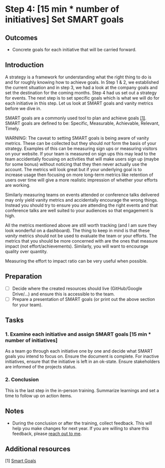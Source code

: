 # Step 4: [15 min * number of initiatives] Set SMART goals

## Outcomes

- Concrete goals for each initiative that will be carried forward.

## Introduction

A strategy is a framework for understanding what the right thing to do is and for roughly knowing how to achieve goals. In Step 1 & 2, we established the current situation and in step 3, we had a look at the company goals and set the destination for the coming months. Step 4 had us set out a strategy for events. The next step is to set specific goals which is what we will do for each initiative in this step. Let us look at SMART goals and vanity metrics before we dive in.

SMART goals are a commonly used tool to plan and achieve goals [[1]](ttps://www.mindtools.com/pages/article/smart-goals.htm). SMART goals are defined to be: Specific, Measurable, Achievable, Relevant, Timely.

WARNING: The caveat to setting SMART goals is being aware of vanity metrics. These can be collected but they should _not_ form the basis of your strategy. Examples of this can be measuring sign ups or measuring visitors on your website. If your team is measured on sign ups this may lead to the team accidentally focusing on activities that will make users sign up (maybe for some bonus) without noticing that they then never actually use the account. The metrics will look great but if your underlying goal is to increase usage then focusing on more long-term metrics like retention of users over time will give a more realistic impression of whether your efforts are working.

Similarly measuring teams on events attended or conference talks delivered may only yield vanity metrics and accidentally encourage the wrong things. Instead you should try to ensure you are attending the right events and that conference talks are well suited to your audiences so that engagement is high.

All the metrics mentioned above are still worth tracking (and I am sure they look wonderful on a dashboard). The thing to keep in mind is that these _vanity_ metrics should not be used to evaluate the team or your efforts. The metrics that you should be more concerned with are the ones that measure impact (not effort/achievements). Similarly, you will want to encourage quality over quantity.

Measuring the effort to impact ratio can be very useful when possible.

## Preparation

- [ ] Decide where the created resources should live (GitHub/Google Drive/...) and ensure this is accessible to the team.
- [ ] Prepare a presentation of SMART goals (or print out the above section for your team).

## Tasks

### 1. Examine each initiative and assign SMART goals [15 min * number of initiatives]

As a team go through each initiative one by one and decide what SMART goals you intend to focus on. Ensure the document is complete. For inactive initiatives, ensure that the initiative is left in an ok-state. Ensure stakeholders are informed of the projects status. 

### 2. Conclusion
This is the last step in the in-person training. Summarize learnings and set a time to follow up on action items.

## Notes

- During the conclusion or after the training, collect feedback. This will help you make changes for next year. If you are willing to share this feedback, please [reach out to me](https://naomi.codes/).

## Additional resources

[1] [Smart Goals](https://www.mindtools.com/pages/article/smart-goals.htm)
